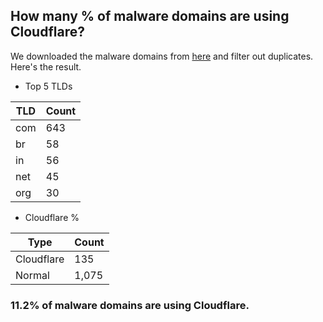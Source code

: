 ## How many % of malware domains are using Cloudflare?


We downloaded the malware domains from [here](https://urlhaus.abuse.ch) and filter out duplicates.
Here's the result.


[//]: # (start replacement)


- Top 5 TLDs

| TLD | Count |
| --- | --- |
| com | 643 |
| br | 58 |
| in | 56 |
| net | 45 |
| org | 30 |


- Cloudflare %

| Type | Count |
| --- | --- |
| Cloudflare | 135 |
| Normal | 1,075 |


### 11.2% of malware domains are using Cloudflare.